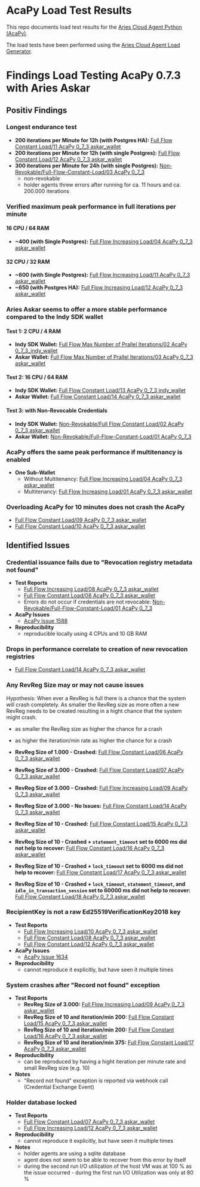 # AcaPy Load Test Results
This repo documents load test results for the [Aries Cloud Agent Python (AcaPy)](https://github.com/hyperledger/aries-cloudagent-python).

The load tests have been performed using the [Aries Cloud Agent Load Generator](https://github.com/My-DIGI-ID/aries-cloudagent-loadgenerator).

# Findings Load Testing AcaPy 0.7.3 with Aries Askar
## Positiv Findings
### Longest endurance test
- **200 iterations per Minute for 12h (with Postgres HA):** [Full Flow Constant Load/11 AcaPy 0_7_3 askar_wallet](https://github.com/lissi-id/acapy-load-test-results/tree/main/Without%20Multitenancy/Full%20Flow%20Constant%20Load/11%20AcaPy%200_7_3%20askar_wallet)
- **200 iterations per Minute for 12h (with single Postgres):** [Full Flow Constant Load/12 AcaPy 0_7_3 askar_wallet](https://github.com/lissi-id/acapy-load-test-results/tree/main/Without%20Multitenancy/Full%20Flow%20Constant%20Load/12%20AcaPy%200_7_3%20askar_wallet)
- **300 iterations per Minute for 24h (with single Postgres):** [Non-Revokable/Full-Flow-Constant-Load/03 AcaPy 0_7_3](https://github.com/lissi-id/acapy-load-test-results/tree/main/Without%20Multitenancy/Non-Revokable/Full-Flow-Constant-Load/03%20AcaPy%200_7_3%20askar_wallet)
  - non-revokable
  - holder agents threw errors after running for ca. 11 hours and ca. 200.000 iterations

### Verified maximum peak performance in full iterations per minute
#### 16 CPU / 64 RAM
- **~400 (with Single Postgres):** [Full Flow Increasing Load/04 AcaPy 0_7_3 askar_wallet](https://github.com/lissi-id/acapy-load-test-results/tree/main/Without%20Multitenancy/Full%20Flow%20Increasing%20Load/04%20AcaPy%200_7_3%20askar_wallet)
#### 32 CPU / 32 RAM
- **~600 (with Single Postgres):** [Full Flow Increasing Load/11 AcaPy 0_7_3 askar_wallet](https://github.com/lissi-id/acapy-load-test-results/tree/main/Without%20Multitenancy/Full%20Flow%20Increasing%20Load/11%20AcaPy%200_7_3%20askar_wallet)
- **~650 (with Postgres HA):** [Full Flow Increasing Load/12 AcaPy 0_7_3 askar_wallet](https://github.com/lissi-id/acapy-load-test-results/tree/main/Without%20Multitenancy/Full%20Flow%20Increasing%20Load/12%20AcaPy%200_7_3%20askar_wallet)

### Aries Askar seems to offer a more stable performance compared to the Indy SDK wallet
#### Test 1: 2 CPU / 4 RAM
- **Indy SDK Wallet:** [Full Flow Max Number of Prallel Iterations/02 AcaPy 0_7_3_indy_wallet](https://github.com/lissi-id/acapy-load-test-results/tree/main/Without%20Multitenancy/Full%20Flow%20Max%20Number%20of%20Prallel%20Iterations/02%20AcaPy%200_7_3_indy_wallet)
- **Askar Wallet:** [Full Flow Max Number of Prallel Iterations/03 AcaPy 0_7_3 askar_wallet](https://github.com/lissi-id/acapy-load-test-results/tree/main/Without%20Multitenancy/Full%20Flow%20Max%20Number%20of%20Prallel%20Iterations/03%20AcaPy%200_7_3%20askar_wallet)
#### Test 2: 16 CPU / 64 RAM
- **Indy SDK Wallet:** [Full Flow Constant Load/13 AcaPy 0_7_3 indy_wallet](https://github.com/lissi-id/acapy-load-test-results/tree/main/Without%20Multitenancy/Full%20Flow%20Constant%20Load/13%20AcaPy%200_7_3%20indy_wallet)
- **Askar Wallet:** [Full Flow Constant Load/14 AcaPy 0_7_3 askar_wallet](https://github.com/lissi-id/acapy-load-test-results/tree/main/Without%20Multitenancy/Full%20Flow%20Constant%20Load/14%20AcaPy%200_7_3%20askar_wallet)
#### Test 3: with Non-Revocable Credentials
- **Indy SDK Wallet:** [Non-Revokable/Full Flow Constant Load/02 AcaPy 0_7_3 askar_wallet](https://github.com/lissi-id/acapy-load-test-results/tree/main/Without%20Multitenancy/Non-Revokable/Full-Flow-Constant-Load/02%20AcaPy%200_7_3%20indy_wallet)
- **Askar Wallet:** [Non-Revokable/Full-Flow-Constant-Load/01 AcaPy 0_7_3](https://github.com/lissi-id/acapy-load-test-results/tree/main/Without%20Multitenancy/Non-Revokable/Full-Flow-Constant-Load/01%20AcaPy%200_7_3%20askar_wallet)

### AcaPy offers the same peak performance if multitenancy is enabled
- **One Sub-Wallet**
  - Without Multitenancy: [Full Flow Increasing Load/04 AcaPy 0_7_3 askar_wallet](https://github.com/lissi-id/acapy-load-test-results/tree/main/Without%20Multitenancy/Full%20Flow%20Increasing%20Load/04%20AcaPy%200_7_3%20askar_wallet)
  - Multitenancy: [Full Flow Increasing Load/01 AcaPy 0_7_3 askar_wallet](https://github.com/lissi-id/acapy-load-test-results/tree/main/Multitenancy/Full%20Flow%20Increasing%20Load/01%20AcaPy%200_7_3%20askar_wallet)

### Overloading AcaPy for 10 minutes does not crash the AcaPy
- [Full Flow Constant Load/09 AcaPy 0_7_3 askar_wallet](https://github.com/lissi-id/acapy-load-test-results/tree/main/Without%20Multitenancy/Full%20Flow%20Constant%20Load/09%20AcaPy%200_7_3%20askar_wallet)
- [Full Flow Constant Load/10 AcaPy 0_7_3 askar_wallet](https://github.com/lissi-id/acapy-load-test-results/tree/main/Without%20Multitenancy/Full%20Flow%20Constant%20Load/10%20AcaPy%200_7_3%20askar_wallet)

## Identified Issues
### Credential issuance fails due to "Revocation registry metadata not found"
- **Test Reports**
  - [Full Flow Increasing Load/08 AcaPy 0_7_3 askar_wallet](https://github.com/lissi-id/acapy-load-test-results/tree/main/Without%20Multitenancy/Full%20Flow%20Increasing%20Load/08%20AcaPy%200_7_3%20askar_wallet)
  - [Full Flow Constant Load/08 AcaPy 0_7_3 askar_wallet](https://github.com/lissi-id/acapy-load-test-results/tree/main/Without%20Multitenancy/Full%20Flow%20Constant%20Load/08%20AcaPy%200_7_3%20askar_wallet)
  - Errors do not occur if credentials are not revocable: [Non-Revokable/Full-Flow-Constant-Load/01 AcaPy 0_7_3](https://github.com/lissi-id/acapy-load-test-results/tree/main/Without%20Multitenancy/Non-Revokable/Full-Flow-Constant-Load/01%20AcaPy%200_7_3%20askar_wallet)
- **AcaPy Issues**
  - [AcaPy Issue 1588](https://github.com/hyperledger/aries-cloudagent-python/issues/1588)
- **Reproducibility**
  - reproducible locally using 4 CPUs and 10 GB RAM
  
### Drops in performance correlate to creation of new revocation registries
- [Full Flow Constant Load/14 AcaPy 0_7_3 askar_wallet](https://github.com/lissi-id/acapy-load-test-results/tree/main/Without%20Multitenancy/Full%20Flow%20Constant%20Load/14%20AcaPy%200_7_3%20askar_wallet)

### Any RevReg Size may or may not cause issues
Hypothesis: When ever a RevReg is full there is a chance that the system will crash completely. As smaller the RevReg size as more often a new RevReg needs to be created resulting in a hight chance that the system might crash.
- as smaller the RevReg size as higher the chance for a crash
- as higher the iteration/min rate as higher the chance for a crash

- **RevReg Size of 1.000 - Crashed:** [Full Flow Constant Load/06 AcaPy 0_7_3 askar_wallet](https://github.com/lissi-id/acapy-load-test-results/blob/main/Without%20Multitenancy/Full%20Flow%20Constant%20Load/06%20AcaPy%200_7_3%20askar_wallet)
- **RevReg Size of 3.000 - Crashed:** [Full Flow Constant Load/07 AcaPy 0_7_3 askar_wallet](https://github.com/lissi-id/acapy-load-test-results/tree/main/Without%20Multitenancy/Full%20Flow%20Constant%20Load/07%20AcaPy%200_7_3%20askar_wallet)
- **RevReg Size of 3.000 - Crashed:** [Full Flow Increasing Load/09 AcaPy 0_7_3 askar_wallet](https://github.com/lissi-id/acapy-load-test-results/tree/main/Without%20Multitenancy/Full%20Flow%20Increasing%20Load/09%20AcaPy%200_7_3%20askar_wallet)
- **RevReg Size of 3.000 - No Issues:** [Full Flow Constant Load/14 AcaPy 0_7_3 askar_wallet](https://github.com/lissi-id/acapy-load-test-results/tree/main/Without%20Multitenancy/Full%20Flow%20Constant%20Load/14%20AcaPy%200_7_3%20askar_wallet)
- **RevReg Size of 10 - Crashed:** [Full Flow Constant Load/15 AcaPy 0_7_3 askar_wallet](https://github.com/lissi-id/acapy-load-test-results/tree/main/Without%20Multitenancy/Full%20Flow%20Constant%20Load/15%20AcaPy%200_7_3%20askar_wallet)
- **RevReg Size of 10 - Crashed + `statement_timeout` set to 6000 ms did not help to recover:** [Full Flow Constant Load/16 AcaPy 0_7_3 askar_wallet](https://github.com/lissi-id/acapy-load-test-results/tree/main/Without%20Multitenancy/Full%20Flow%20Constant%20Load/16%20AcaPy%200_7_3%20askar_wallet)
- **RevReg Size of 10 - Crashed + `lock_timeout` set to 6000 ms did not help to recover:** [Full Flow Constant Load/17 AcaPy 0_7_3 askar_wallet](https://github.com/lissi-id/acapy-load-test-results/tree/main/Without%20Multitenancy/Full%20Flow%20Constant%20Load/17%20AcaPy%200_7_3%20askar_wallet)
- **RevReg Size of 10 - Crashed + `lock_timeout`, `statement_timeout`, and `idle_in_transaction_session` set to 60000 ms did not help to recover:** [Full Flow Constant Load/18 AcaPy 0_7_3 askar_wallet](https://github.com/lissi-id/acapy-load-test-results/tree/main/Without%20Multitenancy/Full%20Flow%20Constant%20Load/18%20AcaPy%200_7_3%20askar_wallet)

### RecipientKey is not a raw Ed25519VerificationKey2018 key
- **Test Reports**
  - [Full Flow Increasing Load/10 AcaPy 0_7_3 askar_wallet](https://github.com/lissi-id/acapy-load-test-results/tree/main/Without%20Multitenancy/Full%20Flow%20Increasing%20Load/10%20AcaPy%200_7_3%20askar_wallet)
  - [Full Flow Constant Load/08 AcaPy 0_7_3 askar_wallet](https://github.com/lissi-id/acapy-load-test-results/tree/main/Without%20Multitenancy/Full%20Flow%20Constant%20Load/08%20AcaPy%200_7_3%20askar_wallet)
  - [Full Flow Constant Load/12 AcaPy 0_7_3 askar_wallet](https://github.com/lissi-id/acapy-load-test-results/tree/main/Without%20Multitenancy/Full%20Flow%20Constant%20Load/12%20AcaPy%200_7_3%20askar_wallet)
- **AcaPy Issues**
  - [AcaPy Issue 1634](https://github.com/hyperledger/aries-cloudagent-python/issues/1634)
- **Reproducibility**
  - cannot reproduce it explicitly, but have seen it multiple times

### System crashes after "Record not found" exception
- **Test Reports**
  - **RevReg Size of 3.000:** [Full Flow Increasing Load/09 AcaPy 0_7_3 askar_wallet](https://github.com/lissi-id/acapy-load-test-results/tree/main/Without%20Multitenancy/Full%20Flow%20Increasing%20Load/09%20AcaPy%200_7_3%20askar_wallet)
  - **RevReg Size of 10 and iteration/min 200:** [Full Flow Constant Load/15 AcaPy 0_7_3 askar_wallet](https://github.com/lissi-id/acapy-load-test-results/tree/main/Without%20Multitenancy/Full%20Flow%20Constant%20Load/15%20AcaPy%200_7_3%20askar_wallet)
  - **RevReg Size of 10 and iteration/min 200:** [Full Flow Constant Load/16 AcaPy 0_7_3 askar_wallet](https://github.com/lissi-id/acapy-load-test-results/tree/main/Without%20Multitenancy/Full%20Flow%20Constant%20Load/16%20AcaPy%200_7_3%20askar_wallet)
  - **RevReg Size of 10 and iteration/min 375:** [Full Flow Constant Load/17 AcaPy 0_7_3 askar_wallet](https://github.com/lissi-id/acapy-load-test-results/tree/main/Without%20Multitenancy/Full%20Flow%20Constant%20Load/17%20AcaPy%200_7_3%20askar_wallet)
- **Reproducibility**
  - can be reproduced by having a hight iteration per minute rate and small RevReg size (e.g. 10)
- **Notes**
  - "Record not found" exception is reported via webhook call (Credential Exchange Event)

### Holder database locked
- **Test Reports**
  - [Full Flow Constant Load/07 AcaPy 0_7_3 askar_wallet](https://github.com/lissi-id/acapy-load-test-results/tree/main/Without%20Multitenancy/Full%20Flow%20Constant%20Load/07%20AcaPy%200_7_3%20askar_wallet)
  - [Full Flow Increasing Load/12 AcaPy 0_7_3 askar_wallet](https://github.com/lissi-id/acapy-load-test-results/tree/main/Without%20Multitenancy/Full%20Flow%20Increasing%20Load/12%20AcaPy%200_7_3%20askar_wallet)
- **Reproducibility**
  - cannot reproduce it explicitly, but have seen it multiple times
- **Notes**
  - holder agents are using a sqlite database
  - agent does not seem to be able to recover from this error by itself
  - during the second run I/O utilization of the host VM was at 100 % as the issue occurred - during the first run I/O Utilization was only at 80 %
